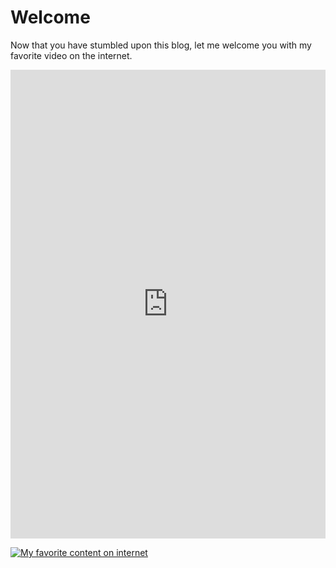 # Welcome

Now that you have stumbled upon this blog, let me welcome you with my favorite video on the internet. 


<iframe src="https://www.youtube.com/watch?v=zlfKdbWwruY" frameborder="0" width="100%" height="750"></iframe>


[![My favorite content on internet](https://img.youtube.com/vi/zlfKdbWwruY/0.jpg)](https://www.youtube.com/watch?v=zlfKdbWwruY)
